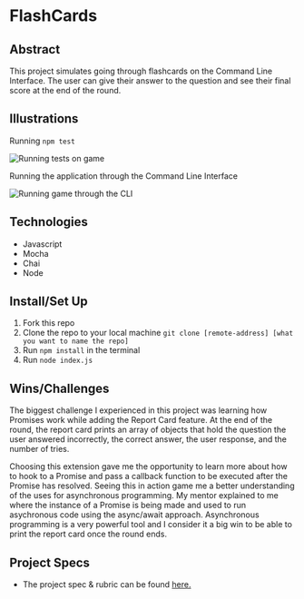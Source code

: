 # FlashCards

## Abstract
This project simulates going through flashcards on the Command Line Interface. The user can give their answer to the question and see their final score at the end of the round.

## Illustrations
Running `npm test`

![Running tests on game](https://media.giphy.com/media/XsZqaIwJeAfeOYkSV5/giphy.gif)

Running the application through the Command Line Interface

![Running game through the CLI](https://media.giphy.com/media/OuS9tYPNQmq7kaPzpw/giphy.gif)

## Technologies
  - Javascript
  - Mocha
  - Chai
  - Node

## Install/Set Up
1. Fork this repo  
2. Clone the repo to your local machine `git clone [remote-address] [what you want to name the repo]`
3. Run `npm install` in the terminal
4. Run `node index.js`

## Wins/Challenges
The biggest challenge I experienced in this project was learning how Promises work while adding the Report Card feature. At the end of the round, the report card prints an array of objects that hold the question the user answered incorrectly, the correct answer, the user response, and the number of tries.

Choosing this extension gave me the opportunity to learn more about how to hook to a Promise and pass a callback function to be executed after the Promise has resolved. Seeing this in action game me a better understanding of the uses for asynchronous programming. My mentor explained to me where the instance of a Promise is being made and used to run asychronous code using the async/await approach. Asynchronous programming is a very powerful tool and I consider it a big win to be able to print the report card once the round ends.

## Project Specs
  - The project spec & rubric can be found [here.](https://frontend.turing.edu/projects/flash-cards.html)